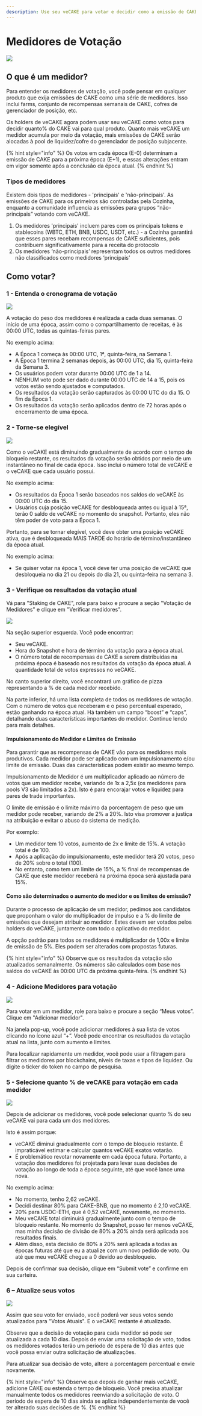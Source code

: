 ```yaml
---
description: Use seu veCAKE para votar e decidir como a emissão de CAKE será distribuída
---
```


# Medidores de Votação

![](https://1397868517-files.gitbook.io/\~/files/v0/b/gitbook-x-prod.appspot.com/o/spaces%2F-MHREX7DHcljbY5IkjgJ-1972196547%2Fuploads%2FbdAaemJ2yaQPP3ryTKQJ%2Fimage.png?alt=media\&token=e755016f-a788-4e9a-afcc-59b994ee6d99)

## O que é um medidor?&#x20;

Para entender os medidores de votação, você pode pensar em qualquer produto que exija emissões de CAKE como uma série de medidores. Isso inclui farms, conjunto de recompensas semanais de CAKE, cofres de gerenciador de posição, etc.&#x20;

Os holders de veCAKE agora podem usar seu veCAKE como votos para decidir quanto% do CAKE vai para qual produto. Quanto mais veCAKE um medidor acumula por meio da votação, mais emissões de CAKE serão alocadas à pool de liquidez/cofre do gerenciador de posição subjacente.

{% hint style="info" %}
Os votos em cada época (E-0) determinam a emissão de CAKE para a próxima época (E+1), e essas alterações entram em vigor somente após a conclusão da época atual.
{% endhint %}

### Tipos de medidores&#x20;

Existem dois tipos de medidores - 'principais' e 'não-principais'. As emissões de CAKE para os primeiros são controladas pela Cozinha, enquanto a comunidade influencia as emissões para grupos “não-principais” votando com veCAKE.&#x20;

1. Os medidores 'principais' incluem pares com os principais tokens e stablecoins (WBTC, ETH, BNB, USDC, USDT, etc.) - a Cozinha garantirá que esses pares recebam recompensas de CAKE suficientes, pois contribuem significativamente para a receita do protocolo&#x20;
2. Os medidores ‘não-principais’ representam todos os outros medidores não classificados como medidores ‘principais’

## Como votar?

### 1 - Entenda o cronograma de votação <a href="#id-1-understand-the-voting-schedule" id="id-1-understand-the-voting-schedule"></a>

![](https://1397868517-files.gitbook.io/\~/files/v0/b/gitbook-x-prod.appspot.com/o/spaces%2F-MHREX7DHcljbY5IkjgJ-1972196547%2Fuploads%2FJ8jzSEDRJCWSlhfRzx63%2Fimage.png?alt=media\&token=9f758ee2-4fc9-40f4-ab8a-1d50f3375cbc)

A votação do peso dos medidores é realizada a cada duas semanas. O início de uma época, assim como o compartilhamento de receitas, é às 00:00 UTC, todas as quintas-feiras pares.&#x20;

No exemplo acima:&#x20;

* A Época 1 começa às 00:00 UTC, 1ª, quinta-feira, na Semana 1.&#x20;
* A Época 1 termina 2 semanas depois, às 00:00 UTC, dia 15, quinta-feira da Semana 3.&#x20;
* Os usuários podem votar durante 00:00 UTC de 1 a 14.&#x20;
* NENHUM voto pode ser dado durante 00:00 UTC de 14 a 15, pois os votos estão sendo ajustados e computados.&#x20;
* Os resultados da votação serão capturados às 00:00 UTC do dia 15. O fim da Época 1.&#x20;
* Os resultados da votação serão aplicados dentro de 72 horas após o encerramento de uma época.

### 2 - Torne-se elegível

![](https://1397868517-files.gitbook.io/\~/files/v0/b/gitbook-x-prod.appspot.com/o/spaces%2F-MHREX7DHcljbY5IkjgJ-1972196547%2Fuploads%2FJ8jzSEDRJCWSlhfRzx63%2Fimage.png?alt=media\&token=9f758ee2-4fc9-40f4-ab8a-1d50f3375cbc)

Como o veCAKE está diminuindo gradualmente de acordo com o tempo de bloqueio restante, os resultados da votação serão obtidos por meio de um instantâneo no final de cada época. Isso inclui o número total de veCAKE e o veCAKE que cada usuário possui.&#x20;

No exemplo acima:&#x20;

* Os resultados da Época 1 serão baseados nos saldos do veCAKE às 00:00 UTC do dia 15.&#x20;
* Usuários cuja posição veCAKE for desbloqueada antes ou igual à 15ª, terão 0 saldo de veCAKE no momento do snapshot. Portanto, eles não têm poder de voto para a Época 1.&#x20;

Portanto, para se tornar elegível, você deve obter uma posição veCAKE ativa, que é desbloqueada MAIS TARDE do horário de término/instantâneo da época atual.&#x20;

No exemplo acima:&#x20;

* Se quiser votar na época 1, você deve ter uma posição de veCAKE que desbloqueia no dia 21 ou depois do dia 21, ou quinta-feira na semana 3.

### 3 - Verifique os resultados da votação atual <a href="#id-3-check-the-current-voting-results" id="id-3-check-the-current-voting-results"></a>

Vá para "Staking de CAKE", role para baixo e procure a seção "Votação de Medidores" e clique em "Verificar medidores".

![](https://1397868517-files.gitbook.io/\~/files/v0/b/gitbook-x-prod.appspot.com/o/spaces%2F-MHREX7DHcljbY5IkjgJ-1972196547%2Fuploads%2FEt7ze9D4vqqrP6Je22RN%2Fimage.png?alt=media\&token=2c459559-a29c-434d-908e-602f29e6c741)

Na seção superior esquerda. Você pode encontrar:&#x20;

* Seu veCAKE.&#x20;
* Hora do Snapshot e hora de término da votação para a época atual.&#x20;
* O número total de recompensas de CAKE a serem distribuídas na próxima época é baseado nos resultados da votação da época atual. A quantidade total de votos expressos no veCAKE.&#x20;

No canto superior direito, você encontrará um gráfico de pizza representando a % de cada medidor recebido.&#x20;

Na parte inferior, há uma lista completa de todos os medidores de votação. Com o número de votos que receberam e o peso percentual esperado, estão ganhando na época atual. Há também um campo “boost” e “caps”, detalhando duas características importantes do medidor. Continue lendo para mais detalhes.&#x20;

#### Impulsionamento do Medidor e Limites de Emissão&#x20;

Para garantir que as recompensas de CAKE vão para os medidores mais produtivos. Cada medidor pode ser aplicado com um impulsionamento e/ou limite de emissão. Duas das características podem existir ao mesmo tempo.&#x20;

Impulsionamento de Medidor é um multiplicador aplicado ao número de votos que um medidor recebe, variando de 1x a 2,5x (os medidores para pools V3 são limitados a 2x). Isto é para encorajar votos e liquidez para pares de trade importantes.&#x20;

O limite de emissão é o limite máximo da porcentagem de peso que um medidor pode receber, variando de 2% a 20%. Isto visa promover a justiça na atribuição e evitar o abuso do sistema de medição.&#x20;

Por exemplo:&#x20;

* Um medidor tem 10 votos, aumento de 2x e limite de 15%. A votação total é de 100.&#x20;
* Após a aplicação do impulsionamento, este medidor terá 20 votos, peso de 20% sobre o total (100).&#x20;
* No entanto, como tem um limite de 15%, a % final de recompensas de CAKE que este medidor receberá na próxima época será ajustada para 15%.&#x20;

#### Como são determinados o aumento do medidor e os limites de emissão?

Durante o processo de aplicação de um medidor, pedimos aos candidatos que proponham o valor do multiplicador de impulso e a % do limite de emissões que desejam atribuir ao medidor. Estes devem ser votados pelos holders do veCAKE, juntamente com todo o aplicativo do medidor.&#x20;

A opção padrão para todos os medidores é multiplicador de 1,00x e limite de emissão de 5%. Eles podem ser alterados com propostas futuras.

{% hint style="info" %}
Observe que os resultados da votação são atualizados semanalmente. Os números são calculados com base nos saldos do veCAKE às 00:00 UTC da próxima quinta-feira.
{% endhint %}

### 4 - Adicione Medidores para votação

![](https://1397868517-files.gitbook.io/\~/files/v0/b/gitbook-x-prod.appspot.com/o/spaces%2F-MHREX7DHcljbY5IkjgJ-1972196547%2Fuploads%2F40vIxOweSEs7bjuhRQXJ%2Fimage.png?alt=media\&token=946a76cd-465c-4d26-9c5c-c8dd61d66823)

Para votar em um medidor, role para baixo e procure a seção “Meus votos”. Clique em "Adicionar medidor".&#x20;

Na janela pop-up, você pode adicionar medidores à sua lista de votos clicando no ícone azul “+”. Você pode encontrar os resultados da votação atual na lista, junto com aumento e limites.&#x20;

Para localizar rapidamente um medidor, você pode usar a filtragem para filtrar os medidores por blockchains, níveis de taxas e tipos de liquidez. Ou digite o ticker do token no campo de pesquisa.&#x20;

### 5 - Selecione quanto % de veCAKE para votação em cada medidor

![](https://1397868517-files.gitbook.io/\~/files/v0/b/gitbook-x-prod.appspot.com/o/spaces%2F-MHREX7DHcljbY5IkjgJ-1972196547%2Fuploads%2FhjGWyjDJdg1cbp5MXkyB%2Fimage.png?alt=media\&token=fa83e56f-e942-434e-8979-bed5351e1c02)

Depois de adicionar os medidores, você pode selecionar quanto % do seu veCAKE vai para cada um dos medidores.&#x20;

Isto é assim porque:&#x20;

* veCAKE diminui gradualmente com o tempo de bloqueio restante. É impraticável estimar e calcular quantos veCAKE exatos votarão.&#x20;
* É problemático revotar novamente em cada época futura. Portanto, a votação dos medidores foi projetada para levar suas decisões de votação ao longo de toda a época seguinte, até que você lance uma nova.&#x20;

No exemplo acima:&#x20;

* No momento, tenho 2,62 veCAKE.&#x20;
* Decidi destinar 80% para CAKE-BNB, que no momento é 2,10 veCAKE.&#x20;
* 20% para USDC-ETH, que é 0,52 veCAKE, novamente, no momento.&#x20;
* Meu veCAKE total diminuirá gradualmente junto com o tempo de bloqueio restante. No momento do Snapshot, posso ter menos veCAKE, mas minha decisão de divisão de 80% a 20% ainda será aplicada aos resultados finais.&#x20;
* Além disso, esta decisão de 80% a 20% será aplicada a todas as épocas futuras até que eu a atualize com um novo pedido de voto. Ou até que meu veCAKE chegue a 0 devido ao desbloqueio.&#x20;

Depois de confirmar sua decisão, clique em “Submit vote” e confirme em sua carteira.&#x20;

### 6 – Atualize seus votos

![](https://1397868517-files.gitbook.io/\~/files/v0/b/gitbook-x-prod.appspot.com/o/spaces%2F-MHREX7DHcljbY5IkjgJ-1972196547%2Fuploads%2FsEmFgeZ1XgGKbj6EdgzG%2Fimage.png?alt=media\&token=cc6df617-fa2d-4920-8a27-d59115fab192)

Assim que seu voto for enviado, você poderá ver seus votos sendo atualizados para "Votos Atuais". E o veCAKE restante é atualizado.&#x20;

Observe que a decisão de votação para cada medidor só pode ser atualizada a cada 10 dias. Depois de enviar uma solicitação de voto, todos os medidores votados terão um período de espera de 10 dias antes que você possa enviar outra solicitação de atualizações.&#x20;

Para atualizar sua decisão de voto, altere a porcentagem percentual e envie novamente.

{% hint style="info" %}
Observe que depois de ganhar mais veCAKE, adicione CAKE ou estenda o tempo de bloqueio. Você precisa atualizar manualmente todos os medidores reenviando a solicitação de voto. O período de espera de 10 dias ainda se aplica independentemente de você ter alterado suas decisões de %.
{% endhint %}
